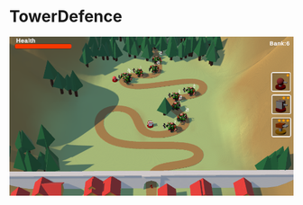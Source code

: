 # TowerDefence
 
![alt text](https://github.com/YanaChen424/TowerDefence/blob/main/Screenshot.png?raw=true)

